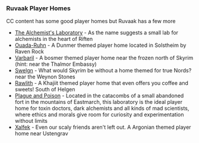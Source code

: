 ### Ruvaak Player Homes

CC content has some good player homes but Ruvaak has a few more

- [The Alchemist's Laboratory](https://www.nexusmods.com/skyrimspecialedition/mods/51382) - As the name suggests a small lab for alchemists in the heart of Riften
- [Ouada-Ruhn](https://www.nexusmods.com/skyrimspecialedition/mods/52788) - A Dunmer themed player home located in Solstheim by Raven Rock
- [Varbaril](https://www.nexusmods.com/skyrimspecialedition/mods/54439) - A bosmer themed player home near the frozen north of Skyrim (hint: near the Thalmor Embassy)
- [Swelgn](https://www.nexusmods.com/skyrimspecialedition/mods/55839) - What would Skyrim be without a home themed for true Nords? near the Weynon Stones
- [Rawlith](https://www.nexusmods.com/skyrimspecialedition/mods/53804) - A Khajiit themed player home that even offers you coffee and sweets! South of Helgen
- [Plague and Poison](https://www.nexusmods.com/skyrimspecialedition/mods/58994) - Located in the catacombs of a small abandoned fort in the mountains of Eastmarch, this laboratory is the ideal player home for toxin doctors, dark alchemists and all kinds of mad scientists, where ethics and morals give room for curiosity and experimentation without limits
- [Xalfek](https://www.nexusmods.com/skyrimspecialedition/mods/55595) - Even our scaly friends aren't left out. A Argonian themed player home near Ustengrav
